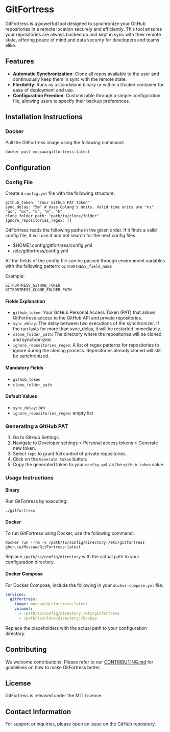 # GitFortress

GitFortress is a powerful tool designed to synchronize your GitHub repositories in a remote location securely and efficiently. This tool ensures your repositories are always backed up and kept in sync with their remote state, offering peace of mind and data security for developers and teams alike.

## Features
- **Automatic Synchronization**: Clone all repos available to the user and continuously keep them in sync with the remote state.
- **Flexibility**: Runs as a standalone binary or within a Docker container for ease of deployment and use.
- **Configuration Freedom**: Customizable through a simple configuration file, allowing users to specify their backup preferences.

## Installation Instructions

### Docker
Pull the GitFortress image using the following command:
```
docker pull muscaw/gitfortress:latest
```

## Configuration

### Config File
Create a `config.yml` file with the following structure:
```
github_token: "Your Github PAT token"
sync_delay: "5m" # Uses Golang's units. Valid time units are "ns", "us", "ms", "s", "m", "h"
clone_folder_path: "path/to/clone/folder"
ignore_repositories_regex: []
```

GitFortress reads the following paths in the given order. If it finds a valid config file, it will use it and not search for the next config files.
- $HOME/.config/gitfortress/config.yml
- /etc/gitfortress/config.yml

All the fields of the config file can be passed through environment variables with the following pattern:
`GITFORTRESS_field_name`

Example:
```
GITFORTRESS_GITHUB_TOKEN
GITFORTRESS_CLONE_FOLDER_PATH
```

#### Fields Explanation
- `github_token`: Your GitHub Personal Access Token (PAT) that allows GitFortress access to the GitHub API and private repositories.
- `sync_delay`: The delay between two executions of the synchronizer. If the run lasts for more than sync_delay, it will be restarted immediately.
- `clone_folder_path`: The directory where the repositories will be cloned and synchronized.
- `ignore_repositories_regex`: A list of regex patterns for repositories to ignore during the cloning process. Repositories already cloned will still be synchronized.

#### Mandatory Fields
- `github_token`
- `clone_folder_path`

#### Default Values
- `sync_delay`: 5m
- `ignore_repositories_regex`: empty list 

### Generating a GitHub PAT
1. Go to GitHub Settings.
2. Navigate to Developer settings > Personal access tokens > Generate new token.
3. Select `repo` to grant full control of private repositories.
4. Click on the `Generate token` button.
5. Copy the generated token to your `config.yml` as the `github_token` value.

### Usage Instructions

#### Binary
Run GitFortress by executing:
```
./gitfortress
```

#### Docker
To run GitFortress using Docker, use the following command:
```
docker run --rm -v /path/to/config/directory:/etc/gitfortress ghcr.io/Muscaw/GitFortress:latest
```
Replace `/path/to/config/directory` with the actual path to your configuration directory.

#### Docker Compose
For Docker Compose, include the following in your `docker-compose.yml` file:
```yaml
services:
  gitfortress:
    image: muscaw/gitfortress:latest
    volumes:
      - /path/to/config/directory:/etc/gitfortress
      - /path/to/clone/directory:/backup
```
Replace the placeholders with the actual path to your configuration directory.


## Contributing
We welcome contributions! Please refer to our [CONTRIBUTING.md](CONTRIBUTING.md) for guidelines on how to make GitFortress better.

## License
GitFortress is released under the MIT License.

## Contact Information
For support or inquiries, please open an issue on the GitHub repository.
